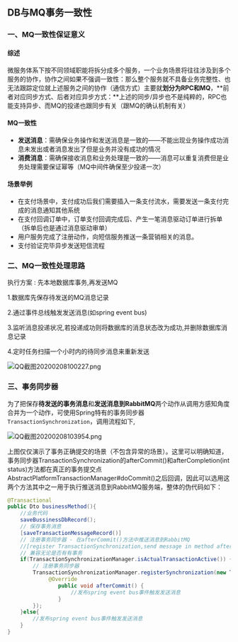 ## DB与MQ事务一致性

### 一、MQ一致性保证意义

#### 综述

微服务体系下按不同领域职能将拆分成多个服务，一个业务场景将往往涉及到多个服务的协作，协作之间如果不强调一致性：那么整个服务就不具备业务完整性、也无法跟踪定位就上述服务之间的协作（通信方式）主要就**划分为RPC和MQ**，**前者对应同步方式、后者对应异步方式：**上述的同步/异步也不是纯粹的，RPC也能支持异步、而MQ的投递也跟同步有关（跟MQ的确认机制有关）

#### MQ一致性

+ **发送消息**：需确保业务操作和发送消息是一致的——不能出现业务操作成功消息未发出或者消息发出了但是业务并没有成功的情况
+ **消费消息**：需确保接收消息和业务处理是一致的——消息可以重复消费但是业务处理需要保证幂等（MQ中间件确保至少投递一次）

#### 场景举例

+ 在支付场景中，支付成功后我们需要插入一条支付流水，需要发送一条支付完成的消息通知其他系统
+ 在支付回调订单中，订单支付回调完成后、产生一笔消息驱动订单进行拆单（拆单后也是通过消息驱动审单）
+ 用户服务完成了注册动作，向短信服务推送一条营销相关的消息。
+ 支付验证完毕异步发送短信流程

### 二、MQ一致性处理思路

执行方案 : 先本地数据库事务,再发送MQ

1.数据库先保存待发送的MQ消息记录

2.通过事件总线触发发送消息(如spring event bus)

3.监听消息投递状况,若投递成功则将数据库的消息状态改为成功,并删除数据库消息记录

4.定时任务扫描一个小时内的待同步消息来重新发送

![QQ截图20200208100227.png](http://ww1.sinaimg.cn/large/8bb38904gy1gborjoojlqj20n60cc0u7.jpg)

### 三、事务同步器

为了把保存**待发送的事务消息**和**发送消息到RabbitMQ**两个动作从调用方感知角度合并为一个动作，可使用Spring特有的事务同步器`TransactionSynchronization`，调用流程如下,

![QQ截图20200208103954.png](http://ww1.sinaimg.cn/large/8bb38904gy1gbosmupyf2j20tx0jagt5.jpg)

上图仅仅演示了事务正确提交的场景（不包含异常的场景）。这里可以明确知道，事务同步器TransactionSynchronization的afterCommit()和afterCompletion(int status)方法都在真正的事务提交点AbstractPlatformTransactionManager#doCommit()之后回调，因此可以选用这两个方法其中之一用于执行推送消息到RabbitMQ服务端，整体的伪代码如下：

```java
@Transactional
public Dto businessMethod(){
    //业务代码
    saveBussinessDbRecord();
    // 保存事务消息
    [saveTransactionMessageRecord()]
    // 注册事务同步器 - 在afterCommit()方法中推送消息到RabbitMQ
    //[register TransactionSynchronization,send message in method afterCommit()]
    // 兼容无论是否有有事务
    if(TransactionSynchronizationManager.isActualTransactionActive()) {
        // 注册事务同步器
        TransactionSynchronizationManager.registerSynchronization(new TransactionSynchronizationAdapter() {
             @Override
                public void afterCommit() {
                    //发布spring event bus事件触发发送消息
                }
        });
    }else{
        //发布spring event bus事件触发发送消息
    }     
}
```

